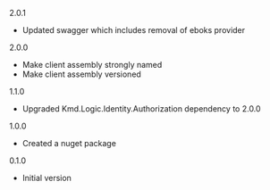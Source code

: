 2.0.1
* Updated swagger which includes removal of eboks provider

2.0.0
* Make client assembly strongly named
* Make client assembly versioned

1.1.0
* Upgraded Kmd.Logic.Identity.Authorization dependency to 2.0.0

1.0.0
* Created a nuget package

0.1.0
* Initial version